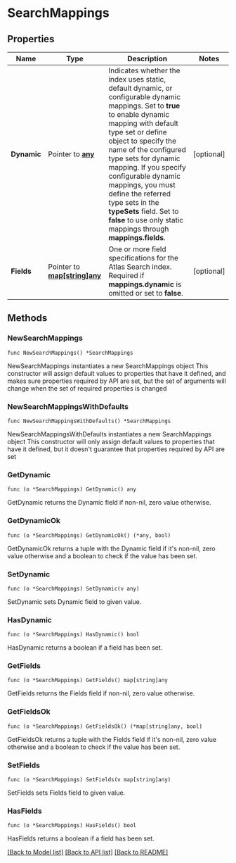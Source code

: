 # SearchMappings

## Properties

Name | Type | Description | Notes
------------ | ------------- | ------------- | -------------
**Dynamic** | Pointer to [**any**](interface{}.md) | Indicates whether the index uses static, default dynamic, or configurable dynamic mappings. Set to **true** to enable dynamic mapping with default type set or define object to specify the name of the configured type sets for dynamic mapping. If you specify configurable dynamic mappings, you must define the referred type sets in the **typeSets** field. Set to **false** to use only static mappings through **mappings.fields**. | [optional] 
**Fields** | Pointer to [**map[string]any**](interface{}.md) | One or more field specifications for the Atlas Search index. Required if **mappings.dynamic** is omitted or set to **false**. | [optional] 

## Methods

### NewSearchMappings

`func NewSearchMappings() *SearchMappings`

NewSearchMappings instantiates a new SearchMappings object
This constructor will assign default values to properties that have it defined,
and makes sure properties required by API are set, but the set of arguments
will change when the set of required properties is changed

### NewSearchMappingsWithDefaults

`func NewSearchMappingsWithDefaults() *SearchMappings`

NewSearchMappingsWithDefaults instantiates a new SearchMappings object
This constructor will only assign default values to properties that have it defined,
but it doesn't guarantee that properties required by API are set

### GetDynamic

`func (o *SearchMappings) GetDynamic() any`

GetDynamic returns the Dynamic field if non-nil, zero value otherwise.

### GetDynamicOk

`func (o *SearchMappings) GetDynamicOk() (*any, bool)`

GetDynamicOk returns a tuple with the Dynamic field if it's non-nil, zero value otherwise
and a boolean to check if the value has been set.

### SetDynamic

`func (o *SearchMappings) SetDynamic(v any)`

SetDynamic sets Dynamic field to given value.

### HasDynamic

`func (o *SearchMappings) HasDynamic() bool`

HasDynamic returns a boolean if a field has been set.
### GetFields

`func (o *SearchMappings) GetFields() map[string]any`

GetFields returns the Fields field if non-nil, zero value otherwise.

### GetFieldsOk

`func (o *SearchMappings) GetFieldsOk() (*map[string]any, bool)`

GetFieldsOk returns a tuple with the Fields field if it's non-nil, zero value otherwise
and a boolean to check if the value has been set.

### SetFields

`func (o *SearchMappings) SetFields(v map[string]any)`

SetFields sets Fields field to given value.

### HasFields

`func (o *SearchMappings) HasFields() bool`

HasFields returns a boolean if a field has been set.

[[Back to Model list]](../README.md#documentation-for-models) [[Back to API list]](../README.md#documentation-for-api-endpoints) [[Back to README]](../README.md)


